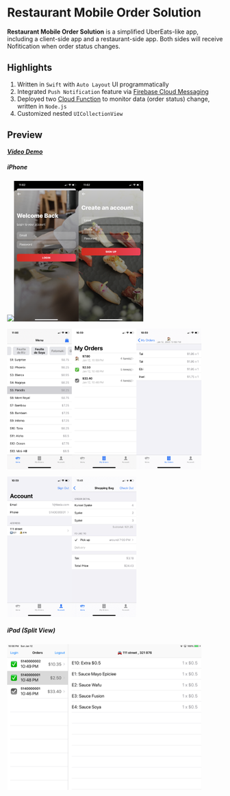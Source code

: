 # Restaurant Mobile Order Solution

**Restaurant Mobile Order Solution** is a simplified UberEats-like app, including a client-side app and a restaurant-side app. Both sides will receive Nofitication when order status changes.

## Highlights

1. Written in `Swift` with `Auto Layout` UI programmatically
2. Integrated `Push Notification` feature via [Firebase Cloud Messaging](https://firebase.google.com/docs/cloud-messaging)
3. Deployed two [Cloud Function](https://firebase.google.com/docs/functions) to monitor data (order status) change, written in `Node.js`
4. Customized nested `UICollectionView`

## Preview

_[**Video Demo**](https://vimeo.com/384440813)_

##### iPhone

<img src='../asset/restaurant-solution/home.png' width="30%"><img src='../asset/restaurant-solution/login.png' width="30%"><img src='../asset/restaurant-solution/signup.png' width="30%">

<img src='../asset/restaurant-solution/menu.png' width="30%"><img src='../asset/restaurant-solution/orders.png' width="30%"><img src='../asset/restaurant-solution/order_detail.png' width="30%">

<img src='../asset/restaurant-solution/account.png' width="30%"><img src='../asset/restaurant-solution/bag.png' width="30%">

##### iPad (Split View)

<img src='../asset/restaurant-solution/ipad.png' width="90%">
